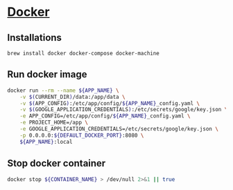 # [Docker](https://www.docker.com/)

## Installations

`brew install docker docker-compose docker-machine`

## Run docker image

```bash
docker run --rm --name ${APP_NAME} \
	-v $(CURRENT_DIR)/data:/app/data \
	-v $(APP_CONFIG):/etc/app/config/${APP_NAME}_config.yaml \
	-v $(GOOGLE_APPLICATION_CREDENTIALS):/etc/secrets/google/key.json \
	-e APP_CONFIG=/etc/app/config/${APP_NAME}_config.yaml \
	-e PROJECT_HOME=/app \
	-e GOOGLE_APPLICATION_CREDENTIALS=/etc/secrets/google/key.json \
	-p 0.0.0.0:${DEFAULT_DOCKER_PORT}:8080 \
	${APP_NAME}:local
```

## Stop docker container

```bash
docker stop ${CONTAINER_NAME} > /dev/null 2>&1 || true
```
